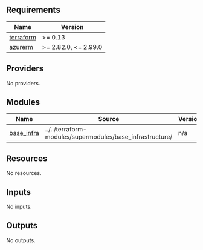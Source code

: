 <!-- BEGIN_TF_DOCS -->
## Requirements

| Name | Version |
|------|---------|
| <a name="requirement_terraform"></a> [terraform](#requirement\_terraform) | >= 0.13 |
| <a name="requirement_azurerm"></a> [azurerm](#requirement\_azurerm) | >= 2.82.0, <= 2.99.0 |

## Providers

No providers.

## Modules

| Name | Source | Version |
|------|--------|---------|
| <a name="module_base_infra"></a> [base\_infra](#module\_base\_infra) | ../../terraform-modules/supermodules/base_infrastructure/ | n/a |

## Resources

No resources.

## Inputs

No inputs.

## Outputs

No outputs.
<!-- END_TF_DOCS -->